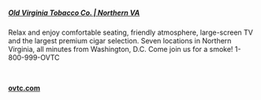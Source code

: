 ##### [Old Virginia Tobacco Co. | Northern VA](//www.ovtc.com)

Relax and enjoy comfortable seating, friendly atmosphere, large-screen 
TV and the largest premium cigar selection. Seven locations in 
Northern Virginia, all minutes from Washington, D.C.
Come join us for a smoke! 1-800-999-OVTC

&nbsp;

[**ovtc.com**](//www.ovtc.com)
